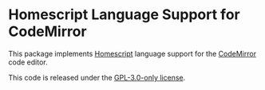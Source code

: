 # Homescript Language Support for CodeMirror

This package implements [Homescript](https://github.com/smarthome-go/homescript)
language support for the [CodeMirror](https://codemirror.net/6/) code editor.

This code is released under the [GPL-3.0-only license](./LICENSE).

